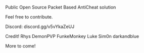 Public Open Source Packet Based AntiCheat solution

Feel free to contribute.

Discord: discord.gg/v5vYkaZeUJ

Credit!
Rhys
DemonPVP
FunkeMonkey
Luke
Sim0n
darkandblue

More to come!
